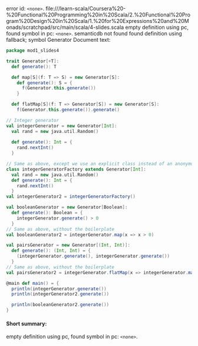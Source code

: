 error id: `<none>`.
file://<WORKSPACE>/learn-scala/Coursera%20-%20Functional%20Programming%20in%20Scala/2.%20Functional%20Program%20Design%20in%20Scala/1.%20for%20Expressions%20and%20Monads/scratchpad/src/main/scala/4-slides.scala
empty definition using pc, found symbol in pc: `<none>`.
semanticdb not found
found definition using fallback; symbol Generator
Document text:

```scala
package mod1_slides4

trait Generator[+T]:
  def generate(): T

  def map[S](f: T => S) = new Generator[S]:
    def generate(): S = {
      f(Generator.this.generate())
    }

  def flatMap[S](f: T => Generator[S]) = new Generator[S]:
    f(Generator.this.generate()).generate()

// Integer generator
val integerGenerator = new Generator[Int]: 
  val rand = new java.util.Random()
  
  def generate(): Int = {
    rand.nextInt()
  }

// Same as above, except we use an explicit class instead of an anonymous class
class integerGeneratorFactory extends Generator[Int]:
  val rand = new java.util.Random()
  def generate(): Int = {
    rand.nextInt()
  }
val integerGenerator2 = integerGeneratorFactory()

val booleanGenerator = new Generator[Boolean]:
  def generate(): Boolean = {
    integerGenerator.generate() > 0
  }
// Same as above, without the boilerplate
val booleanGenerator2 = integerGenerator.map(x => x > 0)

val pairsGenerator = new Generator[(Int, Int)]:
  def generate(): (Int, Int) = {
    (integerGenerator.generate(), integerGenerator.generate())
  }
// Same as above, without the boilerplate
val pairsGenerator2 = integerGenerator.flatMap(x => integerGenerator.map(y => (x,y)))

@main def main() = {
  println(integerGenerator.generate())
  println(integerGenerator2.generate())

  println(booleanGenerator2.generate())
}
```

#### Short summary: 

empty definition using pc, found symbol in pc: `<none>`.